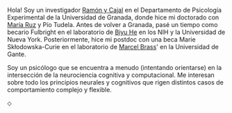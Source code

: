 Hola! Soy un investigador [Ramón y Cajal](https://en.wikipedia.org/wiki/Santiago_Ram%C3%B3n_y_Cajal) en el Departamento de Psicología Experimental de la Universidad de Granada, donde hice mi doctorado con [María Ruz](https://wpd.ugr.es/~humneuro/) y Pío Tudela. Antes de volver a Granada, pasé un tiempo como becario Fulbright en el laboratorio de [Biyu He](https://med.nyu.edu/helab/) en los NIH y la Universidad de Nueva York. Posteriormente, hice mi postdoc con una beca Marie Skłodowska-Curie en el laboratorio de [Marcel Brass](https://www.scienceofintelligence.de/people/marcel-brass/)' en la Universidad de Gante.


Soy un psicólogo que se encuentra a menudo (intentando orientarse) en la intersección de la neurociencia cognitiva y computacional. Me interesan sobre todo los principios neurales y cognitivos que rigen distintos casos de comportamiento complejo y flexible.

⬦